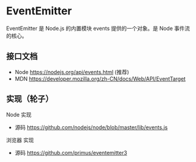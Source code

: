 # EventEmitter

EventEmitter 是 Node.js 的内置模块 events 提供的一个对象。是 Node 事件流的核心。

## 接口文档

- Node <https://nodejs.org/api/events.html> (推荐)
- MDN <https://developer.mozilla.org/zh-CN/docs/Web/API/EventTarget>

## 实现（轮子）

Node 实现

- 源码 <https://github.com/nodejs/node/blob/master/lib/events.js>

浏览器 实现

- 源码 <https://github.com/primus/eventemitter3>
